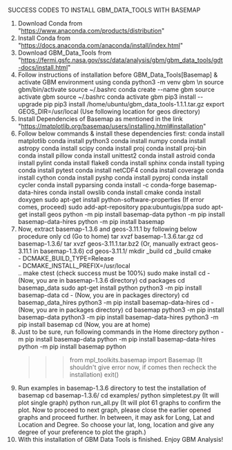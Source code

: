 SUCCESS CODES TO INSTALL GBM_DATA_TOOLS WITH BASEMAP


1. Download Conda from "https://www.anaconda.com/products/distribution"
2. Install Conda from "https://docs.anaconda.com/anaconda/install/index.html"
3. Download GBM_Data_Tools from "https://fermi.gsfc.nasa.gov/ssc/data/analysis/gbm/gbm_data_tools/gdt-docs/install.html"
4. Follow instructions of installation before GBM_Data_Tools[Basemap] & activate GBM environment using conda
	python3 -m venv gbm \n
	source gbm/bin/activate
	source ~/.bashrc
	conda create --name gbm
	source activate gbm
	source ~/.bashrc
	conda activate gbm
	pip3 install --upgrade pip
	pip3 install /home/ubuntu/gbm_data_tools-1.1.1.tar.gz
	export GEOS_DIR=/usr/local (Use following location for geos directory)
5. Install Dependencies of Basemap as mentioned in the link "https://matplotlib.org/basemap/users/installing.html#installation"
6. Follow below commands & install these dependencies first:
	conda install matplotlib
	conda install python3
	conda install numpy
	conda install astropy
	conda install scipy
	conda install proj
	conda install proj-bin
	conda install pillow
	conda install unittest2
	conda install astroid
	conda install pylint
	conda install flake8
	conda install sphinx
	conda install typing
	conda install pytest
	conda install netCDF4
	conda install coverage
	conda install cython
	conda install pyshp
	conda install pyproj
	conda install cycler
	conda install pyparsing
	conda install -c conda-forge basemap-data-hires
	conda install owslib
	conda install cmake
	conda install doxygen
	sudo apt-get install python-software-properties (If error comes, proceed)
	sudo add-apt-repository ppa:ubuntugis/ppa
	sudo apt-get install geos
	python -m pip install basemap-data
	python -m pip install basemap-data-hires
	python -m pip install basemap
7. Now, extract basemap-1.3.6 and geos-3.11.1 by following below procedure only
	cd (Go to home)
	tar xvzf basemap-1.3.6.tar.gz
	cd basemap-1.3.6/
	tar xvzf geos-3.11.1.tar.bz2 (Or, manually extract geos-3.11.1 in basemap-1.3.6)
	cd geos-3.11.1/
	mkdir _build
	cd _build
	cmake \
	    - DCMAKE_BUILD_TYPE=Release \
	    - DCMAKE_INSTALL_PREFIX=/usr/local \
	    ..
	make
	ctest (check success must be 100%)
	sudo make install
	cd - (Now, you are in basemap-1.3.6 directory)
	cd packages
	cd basemap_data
	sudo apt-get install python
	python3 -m pip install basemap-data
	cd - (Now, you are in packages directory)
	cd basemap_data_hires
	python3 -m pip install basemap-data-hires
	cd - (Now, you are in packages directory)
	cd basemap
	python3 -m pip install basemap-data
	python3 -m pip install basemap-data-hires
	python3 -m pip install basemap
	cd (Now, you are at home)
8. Just to be sure, run following commands in the Home directory
	python -m pip install basemap-data
	python -m pip install basemap-data-hires
	python -m pip install basemap
	python
	>>> from mpl_toolkits.basemap import Basemap (It shouldn't give error now, if comes then recheck the installation)
	>>> exit()
9. Run examples in basemap-1.3.6 directory to test the installation of basemap
	cd basemap-1.3.6/
	cd examples/
	python simpletest.py (It will plot single graph)
	python run_all.py (It will plot 61 graphs to confirm the plot. Now to proceed to next graph, please close the earlier opened graphs and proceed further. In between, it may ask for Long, Lat and Location and Degree. So choose your lat, long, location and give any degree of your preference to plot the graph.)
10. With this installation of GBM Data Tools is finished. Enjoy GBM Analysis!

